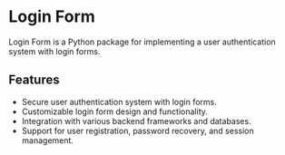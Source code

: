 # Login Form

Login Form is a Python package for implementing a user authentication system with login forms.

## Features

- Secure user authentication system with login forms.
- Customizable login form design and functionality.
- Integration with various backend frameworks and databases.
- Support for user registration, password recovery, and session management.

